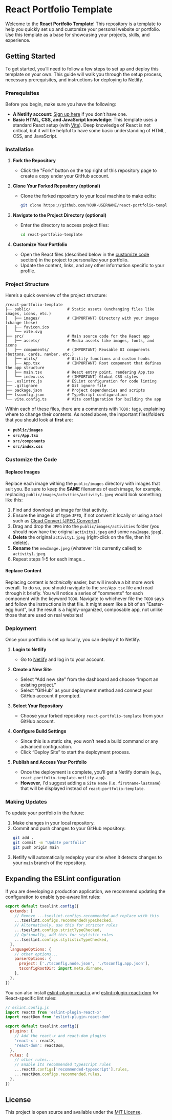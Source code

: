 # React Portfolio Template

Welcome to the **React Portfolio Template**! This repository is a template to help you quickly set up and customize your personal website or portfolio. Use this template as a base for showcasing your projects, skills, and experience.

## Getting Started

To get started, you’ll need to follow a few steps to set up and deploy this template on your own. This guide will walk you through the setup process, necessary prerequisites, and instructions for deploying to Netlify.

### Prerequisites

Before you begin, make sure you have the following:
- **A Netlify account**: [Sign up here](https://www.netlify.com/) if you don’t have one.
- **Basic HTML, CSS, and JavaScript knowledge**: This template uses a standard React setup (with [Vite](https://vite.dev/)). Deep knowledge of React is not critical, but it will be helpful to have some basic understanding of HTML, CSS, and JavaScript.

### Installation

1. **Fork the Repository**
   - Click the "Fork" button on the top right of this repository page to create a copy under your GitHub account.
  
2. **Clone Your Forked Repository (optional)**
   - Clone the forked repository to your local machine to make edits:
     ```bash
     git clone https://github.com/YOUR-USERNAME/react-portfolio-template.git
     ```

3. **Navigate to the Project Directory (optional)**
   - Enter the directory to access project files:
     ```bash
     cd react-portfolio-template
     ```

4. **Customize Your Portfolio**
   - Open the React files (described below in the [customize code](#customize-the-code) section) in the project to personalize your portfolio.
   - Update the content, links, and any other information specific to your profile.
  
### Project Structure

Here’s a quick overview of the project structure:

```
/react-portfolio-template
├── public/                # Static assets (unchanging files like images, icons, etc.)
│   ├── images/            # (IMPORTANT) Directory with your images (change these)
│   ├── favicon.ico
│   └── vite.svg
├── src/                   # Main source code for the React app
│   ├── assets/            # Media assets like images, fonts, and icons
│   ├── components/        # (IMPORTANT) Reusable UI components (buttons, cards, navbar, etc.)
│   ├── utils/             # Utility functions and custom hooks
│   ├── App.tsx            # (IMPORTANT) Root component that defines the app structure
│   ├── main.tsx           # React entry point, rendering App.tsx
│   └── index.css          # (IMPORTANT) Global CSS styles
├── .eslintrc.js           # ESLint configuration for code linting
├── .gitignore             # Git ignore file
├── package.json           # Project dependencies and scripts
├── tsconfig.json          # TypeScript configuration
└── vite.config.ts         # Vite configuration for building the app
```

Within each of these files, there are a comments with `TODO:` tags, explaining where to change their contents. As noted above, the important files/folders that you should look at **first** are:

- **`public/images`**
- **`src/App.tsx`**
- **`src/components`**
- **`src/index.css`**

### Customize the Code

#### Replace Images

Replace each image withing the `public/images` directory with images that suit you. Be sure to keep the **SAME** filenames of each image, for example, replacing `public/images/actvities/activity1.jpeg` would look something like this:

1. Find and download an image for that activity.
2. Ensure the image is of type `JPEG`, if not convert it locally or using a tool such as [Cloud Convert (JPEG Converter)](https://cloudconvert.com/jpeg-converter).
3. Drag and drop the `JPEG` into the `public/images/activities` folder (you should now have the original `activity1.jpeg` and some `newImage.jpeg`).
4. **Delete** the original `activity1.jpeg` (right-click on the file, then hit delete).
5. **Rename** the `newImage.jpeg` (whatever it is currently called) to `activity1.jpeg`.
6. Repeat steps 1-5 for each image...

#### Replace Content

Replacing content is *technically* easier, but will involve a bit more work overall. To do so, you should navigate to the `src/App.tsx` file and read through it briefly. You will notice a series of "comments" for each component with the keyword `TODO`. Navigate to whichever file the `TODO` says and follow the instructions in that file. It might seem like a bit of an "Easter-egg hunt", but the result is a highly-organized, composable app, not unlike those that are used on real websites!


### Deployment

Once your portfolio is set up locally, you can deploy it to Netlify.

1. **Login to Netlify**
   - Go to [Netlify](https://www.netlify.com/) and log in to your account.

2. **Create a New Site**
   - Select “Add new site” from the dashboard and choose “Import an existing project.”
   - Select “GitHub” as your deployment method and connect your GitHub account if prompted.

3. **Select Your Repository**
   - Choose your forked repository `react-portfolio-template` from your GitHub account.

4. **Configure Build Settings**
   - Since this is a static site, you won’t need a build command or any advanced configuration.
   - Click “Deploy Site” to start the deployment process.

5. **Publish and Access Your Portfolio**
   - Once the deployment is complete, you’ll get a Netlify domain (e.g., `react-portfolio-template.netlify.app`).
   - **However**, I'd suggest adding a `Site Name` (i.e. `firstname-lastname`) that will be displayed instead of `react-portfolio-template`.

### Making Updates

To update your portfolio in the future:
1. Make changes in your local repository.
2. Commit and push changes to your GitHub repository:
   ```bash
   git add .
   git commit -m "Update portfolio"
   git push origin main
   ```
3. Netlify will automatically redeploy your site when it detects changes to your `main` branch of the repository.

## Expanding the ESLint configuration

If you are developing a production application, we recommend updating the configuration to enable type-aware lint rules:

```js
export default tseslint.config({
  extends: [
    // Remove ...tseslint.configs.recommended and replace with this
    ...tseslint.configs.recommendedTypeChecked,
    // Alternatively, use this for stricter rules
    ...tseslint.configs.strictTypeChecked,
    // Optionally, add this for stylistic rules
    ...tseslint.configs.stylisticTypeChecked,
  ],
  languageOptions: {
    // other options...
    parserOptions: {
      project: ['./tsconfig.node.json', './tsconfig.app.json'],
      tsconfigRootDir: import.meta.dirname,
    },
  },
})
```

You can also install [eslint-plugin-react-x](https://github.com/Rel1cx/eslint-react/tree/main/packages/plugins/eslint-plugin-react-x) and [eslint-plugin-react-dom](https://github.com/Rel1cx/eslint-react/tree/main/packages/plugins/eslint-plugin-react-dom) for React-specific lint rules:

```js
// eslint.config.js
import reactX from 'eslint-plugin-react-x'
import reactDom from 'eslint-plugin-react-dom'

export default tseslint.config({
  plugins: {
    // Add the react-x and react-dom plugins
    'react-x': reactX,
    'react-dom': reactDom,
  },
  rules: {
    // other rules...
    // Enable its recommended typescript rules
    ...reactX.configs['recommended-typescript'].rules,
    ...reactDom.configs.recommended.rules,
  },
})
```
## License
This project is open source and available under the [MIT License](LICENSE).
